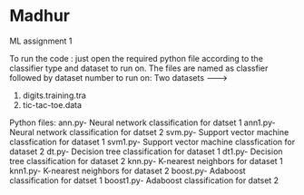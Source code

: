 # Madhur
ML assignment 1

To run the code : just open the required python file according to the classifier type and dataset to run on.
The files are named as classfier followed by dataset number to run on:
Two datasets --->
1. digits.training.tra
2. tic-tac-toe.data

Python files:
ann.py- Neural network  classification for datset 1
ann1.py- Neural network classification for datset 2
svm.py- Support vector machine classfication for dataset 1
svm1.py- Support vector machine classfication for dataset 2
dt.py- Decision tree classification for dataset 1
dt1.py- Decision tree classification for dataset 2
knn.py- K-nearest neighbors for dataset 1
knn1.py- K-nearest neighbors for dataset 2
boost.py- Adaboost classification for datset 1
boost1.py- Adaboost classification for datset 2


